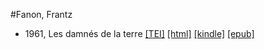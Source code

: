 #Fanon, Frantz

* 1961, Les damnés de la terre  <a class="file tei" href="https://hurlus.github.io/tei/fanon1961_damnes.xml">[TEI]</a>  <a class="file html" href="https://hurlus.github.io/fanon/fanon1961_damnes.html">[html]</a>  <a class="file mobi" href="https://hurlus.github.io/fanon/fanon1961_damnes.mobi">[kindle]</a>  <a class="file epub" href="https://hurlus.github.io/fanon/fanon1961_damnes.epub">[epub]</a> 
